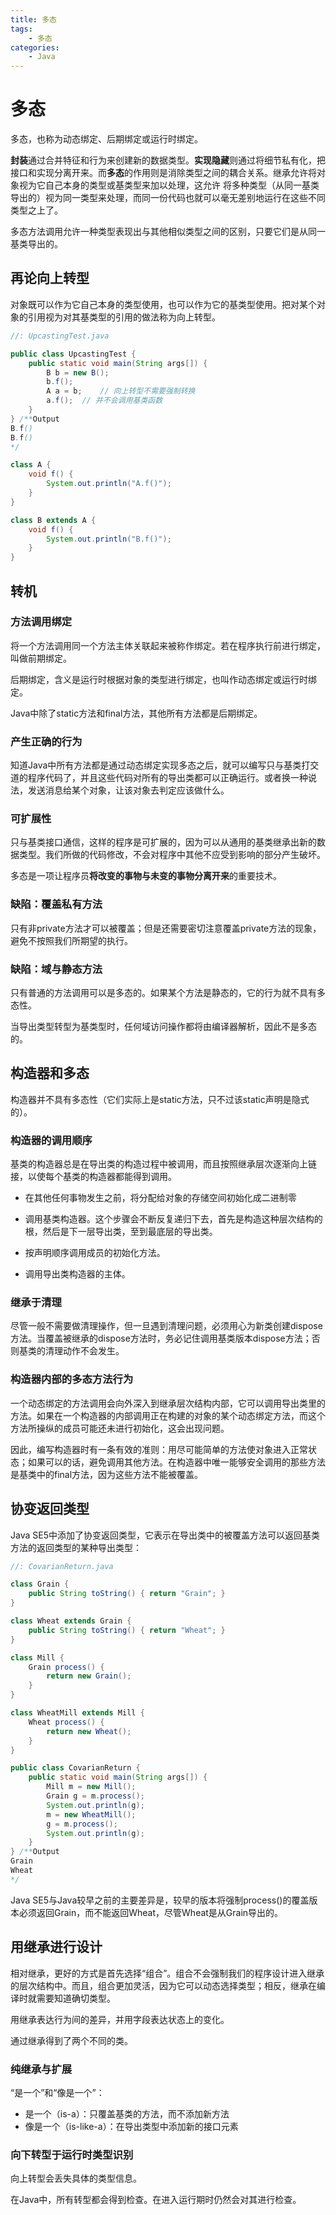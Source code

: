 ```yaml
---
title: 多态
tags: 
	- 多态
categories:
	- Java
---
```


# 多态

多态，也称为动态绑定、后期绑定或运行时绑定。

**封装**通过合并特征和行为来创建新的数据类型。**实现隐藏**则通过将细节私有化，把接口和实现分离开来。而**多态**的作用则是消除类型之间的耦合关系。继承允许将对象视为它自己本身的类型或基类型来加以处理，这允许  将多种类型（从同一基类导出的）视为同一类型来处理，而同一份代码也就可以毫无差别地运行在这些不同类型之上了。

多态方法调用允许一种类型表现出与其他相似类型之间的区别，只要它们是从同一基类导出的。

## 再论向上转型

对象既可以作为它自己本身的类型使用，也可以作为它的基类型使用。把对某个对象的引用视为对其基类型的引用的做法称为向上转型。

```java
//: UpcastingTest.java

public class UpcastingTest {
    public static void main(String args[]) {
        B b = new B();
        b.f();
        A a = b;	// 向上转型不需要强制转换
        a.f();	// 并不会调用基类函数
    }
} /**Output
B.f()
B.f()
*/

class A {
    void f() {
        System.out.println("A.f()");
    }
}

class B extends A {
    void f() {
        System.out.println("B.f()");
    }
}
```

## 转机

### 方法调用绑定

将一个方法调用同一个方法主体关联起来被称作绑定。若在程序执行前进行绑定，叫做前期绑定。

后期绑定，含义是运行时根据对象的类型进行绑定，也叫作动态绑定或运行时绑定。

Java中除了static方法和final方法，其他所有方法都是后期绑定。

### 产生正确的行为

知道Java中所有方法都是通过动态绑定实现多态之后，就可以编写只与基类打交道的程序代码了，并且这些代码对所有的导出类都可以正确运行。或者换一种说法，发送消息给某个对象，让该对象去判定应该做什么。

### 可扩展性

只与基类接口通信，这样的程序是可扩展的，因为可以从通用的基类继承出新的数据类型。我们所做的代码修改，不会对程序中其他不应受到影响的部分产生破坏。

多态是一项让程序员**将改变的事物与未变的事物分离开来**的重要技术。

### 缺陷：覆盖私有方法

只有非private方法才可以被覆盖；但是还需要密切注意覆盖private方法的现象，避免不按照我们所期望的执行。 

### 缺陷：域与静态方法

只有普通的方法调用可以是多态的。如果某个方法是静态的，它的行为就不具有多态性。

当导出类型转型为基类型时，任何域访问操作都将由编译器解析，因此不是多态的。

## 构造器和多态

构造器并不具有多态性（它们实际上是static方法，只不过该static声明是隐式的）。

### 构造器的调用顺序

基类的构造器总是在导出类的构造过程中被调用，而且按照继承层次逐渐向上链接，以使每个基类的构造器都能得到调用。

- 在其他任何事物发生之前，将分配给对象的存储空间初始化成二进制零


- 调用基类构造器。这个步骤会不断反复递归下去，首先是构造这种层次结构的根，然后是下一层导出类，至到最底层的导出类。
- 按声明顺序调用成员的初始化方法。
- 调用导出类构造器的主体。

### 继承于清理

尽管一般不需要做清理操作，但一旦遇到清理问题，必须用心为新类创建dispose方法。当覆盖被继承的dispose方法时，务必记住调用基类版本dispose方法；否则基类的清理动作不会发生。

### 构造器内部的多态方法行为

一个动态绑定的方法调用会向外深入到继承层次结构内部，它可以调用导出类里的方法。如果在一个构造器的内部调用正在构建的对象的某个动态绑定方法，而这个方法所操纵的成员可能还未进行初始化，这会出现问题。

因此，编写构造器时有一条有效的准则：用尽可能简单的方法使对象进入正常状态；如果可以的话，避免调用其他方法。在构造器中唯一能够安全调用的那些方法是基类中的final方法，因为这些方法不能被覆盖。

## 协变返回类型

 Java SE5中添加了协变返回类型，它表示在导出类中的被覆盖方法可以返回基类方法的返回类型的某种导出类型：

```java
//: CovarianReturn.java

class Grain {
    public String toString() { return "Grain"; }
}

class Wheat extends Grain {
    public String toString() { return "Wheat"; }
}

class Mill {
    Grain process() {
        return new Grain();
    }
}

class WheatMill extends Mill {
    Wheat process() {
        return new Wheat();
    }
}

public class CovarianReturn {
    public static void main(String args[]) {
        Mill m = new Mill();
        Grain g = m.process();
        System.out.println(g);
        m = new WheatMill();
        g = m.process();
        System.out.println(g);
    }
} /**Output
Grain
Wheat
*/
```

Java SE5与Java较早之前的主要差异是，较早的版本将强制process()的覆盖版本必须返回Grain，而不能返回Wheat，尽管Wheat是从Grain导出的。

## 用继承进行设计

相对继承，更好的方式是首先选择“组合”。组合不会强制我们的程序设计进入继承的层次结构中。而且，组合更加灵活，因为它可以动态选择类型；相反，继承在编译时就需要知道确切类型。

用继承表达行为间的差异，并用字段表达状态上的变化。

通过继承得到了两个不同的类。

### 纯继承与扩展

“是一个”和“像是一个”：

- 是一个（is-a）：只覆盖基类的方法，而不添加新方法
- 像是一个（is-like-a）：在导出类型中添加新的接口元素

### 向下转型于运行时类型识别

向上转型会丢失具体的类型信息。

在Java中，所有转型都会得到检查。在进入运行期时仍然会对其进行检查。
